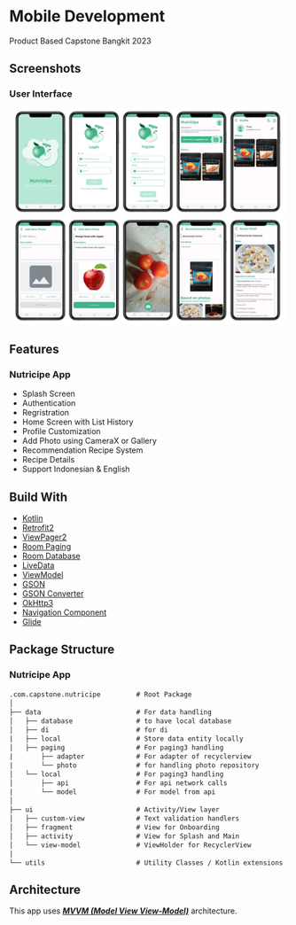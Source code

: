 # Mobile Development
Product Based Capstone Bangkit 2023

## Screenshots
### User Interface
<img src="https://github.com/grandier/Nutricipe/blob/main/Mobile%20Development/UI1.jpg" width="1000"/>

<img src="https://github.com/grandier/Nutricipe/blob/main/Mobile%20Development/UI2.jpg" width="1000"/>

## Features
### Nutricipe App
- Splash Screen
- Authentication
- Regristration
- Home Screen with List History
- Profile Customization
- Add Photo using CameraX or Gallery
- Recommendation Recipe System
- Recipe Details
- Support Indonesian & English

## Build With
- [Kotlin](https://kotlinlang.org/)
- [Retrofit2](https://github.com/square/retrofit)
- [ViewPager2](https://developer.android.com/jetpack/androidx/releases/viewpager2)
- [Room Paging](https://developer.android.com/topic/libraries/architecture/paging/v3-network-db)
- [Room Database](https://developer.android.com/jetpack/androidx/releases/room)
- [LiveData](https://developer.android.com/topic/libraries/architecture/livedata)
- [ViewModel](https://developer.android.com/topic/libraries/architecture/viewmodel)
- [GSON](https://github.com/google/gson)
- [GSON Converter](https://github.com/square/retrofit/tree/master/retrofit-converters/gson)
- [OkHttp3](https://square.github.io/okhttp/)
- [Navigation Component](https://developer.android.com/guide/navigation/navigation-getting-started)
- [Glide](https://github.com/bumptech/glide)

## Package Structure

### Nutricipe App
    .com.capstone.nutricipe         # Root Package
    │
    ├── data                        # For data handling
    │   ├── database                # to have local database
    │   ├── di                      # for di  
    |   ├── local                   # Store data entity locally     
    │   ├── paging                  # For paging3 handling
    |       ├── adapter             # For adapter of recyclerview
    |       └── photo               # for handling photo repository
    │   └── local                   # For paging3 handling
    │       ├── api                 # For api network calls
    |       └── model               # For model from api
    │
    ├── ui                          # Activity/View layer
    │   ├── custom-view             # Text validation handlers
    │   ├── fragment                # View for Onboarding
    │   ├── activity                # View for Splash and Main
    │   └── view-model              # ViewHolder for RecyclerView
    |
    └── utils                       # Utility Classes / Kotlin extensions
    
## Architecture
This app uses [***MVVM (Model View View-Model)***](https://developer.android.com/jetpack/docs/guide#recommended-app-arch) architecture.
